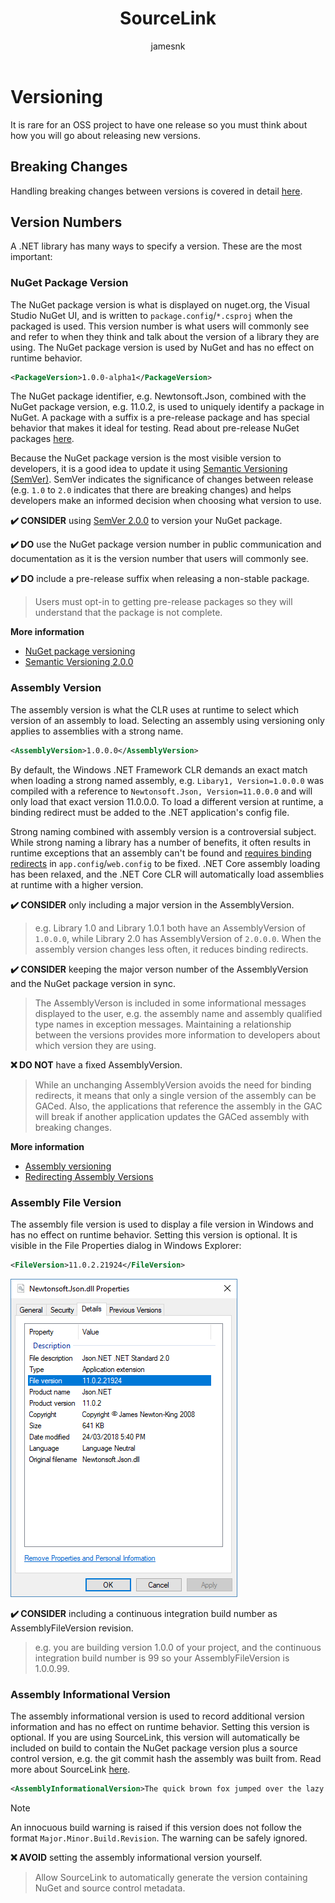 ﻿---
title: SourceLink
description: Best practice recommendations for versioning .NET libraries.
author: jamesnk
ms.author: jamesnk
ms.date: 09/20/2018
---
# Versioning

It is rare for an OSS project to have one release so you must think about how you will go about releasing new versions.

## Breaking Changes

Handling breaking changes between versions is covered in detail [here](./breaking-changes.md).

## Version Numbers

A .NET library has many ways to specify a version. These are the most important:

### NuGet Package Version

The NuGet package version is what is displayed on nuget.org, the Visual Studio NuGet UI, and is written to `package.config`/`*.csproj` when the packaged is used. This version number is what users will commonly see and refer to when they think and talk about the version of a library they are using. The NuGet package version is used by NuGet and has no effect on runtime behavior.

```xml
<PackageVersion>1.0.0-alpha1</PackageVersion>
```

The NuGet package identifier, e.g. Newtonsoft.Json, combined with the NuGet package version, e.g. 11.0.2, is used to uniquely identify a package in NuGet. A package with a suffix is a pre-release package and has special behavior that makes it ideal for testing. Read about pre-release NuGet packages [here](./nuget.md#pre-release-packages).

Because the NuGet package version is the most visible version to developers, it is a good idea to update it using [Semantic Versioning (SemVer)](https://semver.org/). SemVer indicates the significance of changes between release (e.g. `1.0` to `2.0` indicates that there are breaking changes) and helps developers make an informed decision when choosing what version to use.

**✔️ CONSIDER** using [SemVer 2.0.0](https://semver.org/) to version your NuGet package.

**✔️ DO** use the NuGet package version number in public communication and documentation as it is the version number that users will commonly see.

**✔️ DO** include a pre-release suffix when releasing a non-stable package.

> Users must opt-in to getting pre-release packages so they will understand that the package is not complete.

**More information**

* [NuGet package versioning](https://docs.microsoft.com/en-us/nuget/reference/package-versioning)
* [Semantic Versioning 2.0.0](https://semver.org/)

### Assembly Version

The assembly version is what the CLR uses at runtime to select which version of an assembly to load. Selecting an assembly using versioning only applies to assemblies with a strong name.

```xml
<AssemblyVersion>1.0.0.0</AssemblyVersion>
```

By default, the Windows .NET Framework CLR demands an exact match when loading a strong named assembly, e.g. `Libary1, Version=1.0.0.0` was compiled with a reference to `Newtonsoft.Json, Version=11.0.0.0` and will only load that exact version 11.0.0.0. To load a different version at runtime, a binding redirect must be added to the .NET application's config file.

Strong naming combined with assembly version is a controversial subject. While strong naming a library has a number of benefits, it often results in runtime exceptions that an assembly can't be found and [requires binding redirects](https://docs.microsoft.com/en-us/dotnet/framework/configure-apps/redirect-assembly-versions) in `app.config`/`web.config` to be fixed. .NET Core assembly loading has been relaxed, and the .NET Core CLR will automatically load assemblies at runtime with a higher version.

**✔️ CONSIDER** only including a major version in the AssemblyVersion.

> e.g. Library 1.0 and Library 1.0.1 both have an AssemblyVersion of `1.0.0.0`, while Library 2.0 has AssemblyVersion of `2.0.0.0`. When the assembly version changes less often, it reduces binding redirects.

**✔️ CONSIDER** keeping the major verson number of the AssemblyVersion and the NuGet package version in sync.

> The AssemblyVerson is included in some informational messages displayed to the user, e.g. the assembly name and assembly qualified type names in exception messages. Maintaining a relationship between the versions provides more information to developers about which version they are using.

**❌ DO NOT** have a fixed AssemblyVersion.

> While an unchanging AssemblyVersion avoids the need for binding redirects, it means that only a single version of the assembly can be GACed. Also, the applications that reference the assembly in the GAC will break if another application updates the GACed assembly with breaking changes.

**More information**

* [Assembly versioning](https://docs.microsoft.com/en-us/dotnet/framework/app-domains/assembly-versioning)
* [Redirecting Assembly Versions](https://docs.microsoft.com/en-us/dotnet/framework/configure-apps/redirect-assembly-versions)

### Assembly File Version

The assembly file version is used to display a file version in Windows and has no effect on runtime behavior. Setting this version is optional. It is visible in the File Properties dialog in Windows Explorer:

```xml
<FileVersion>11.0.2.21924</FileVersion>
```

![Windows Explorer](./media/win-properties.png "Windows Explorer")

**✔️ CONSIDER** including a continuous integration build number as AssemblyFileVersion revision.

> e.g. you are building version 1.0.0 of your project, and the continuous integration build number is 99 so your AssemblyFileVersion is 1.0.0.99.

### Assembly Informational Version

The assembly informational version is used to record additional version information and has no effect on runtime behavior. Setting this version is optional. If you are using SourceLink, this version will automatically be included on build to contain the NuGet package version plus a source control version, e.g. the git commit hash the assembly was built from. Read more about SourceLink [here](./sourcelink.md).

```xml
<AssemblyInformationalVersion>The quick brown fox jumped over the lazy dog.</AssemblyInformationalVersion>
```

> [!NOTE]
> An innocuous build warning is raised if this version does not follow the format `Major.Minor.Build.Revision`. The warning can be safely ignored.

**❌ AVOID** setting the assembly informational version yourself.

> Allow SourceLink to automatically generate the version containing NuGet and source control metadata.
